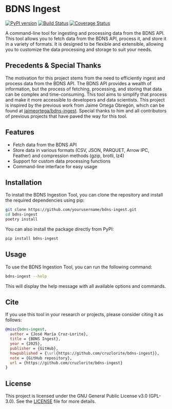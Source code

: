 BDNS Ingest
===========
[![PyPI version](https://badge.fury.io/py/bdns-ingest.svg)](https://badge.fury.io/py/bdns-ingest)
[![Build Status](https://travis-ci.com/cruzlorite/bdns-ingest.svg?branch=main)](https://travis-ci.com/cruzlorite/bdns-ingest)
[![Coverage Status](https://coveralls.io/repos/github/cruzlorite/bdns-ingest/badge.svg?branch=main)](https://coveralls.io/github/cruzlorite/bdns-ingest?branch=main)

A command-line tool for ingesting and processing data from the BDNS API.
This tool allows you to fetch data from the BDNS API, process it, and store it in a variety of formats.
It is designed to be flexible and extensible, allowing you to customize the data processing and storage to suit your needs.

## Precedents & Special Thanks
The motivation for this project stems from the need to efficiently ingest and process data from the BDNS API. The BDNS API provides a wealth of information, but the process of fetching, processing, and storing that data can be complex and time-consuming. This tool aims to simplify that process and make it more accessible to developers and data scientists.
This project is inspired by the previous work from Jaime Ortega Obregón, which can be found at [jaimeortega/bdns-ingest](https://github.com/jaimeortega/bdns-ingest).
Special thanks to him and all contributors of previous projects that have paved the way for this tool.

## Features
- Fetch data from the BDNS API
- Store data in various formats (CSV, JSON, PARQUET, Arrow IPC, Feather) and compression methods (gzip, brotli, lz4)
- Support for custom data processing functions
- Command-line interface for easy usage

## Installation
To install the BDNS Ingestion Tool, you can clone the repository and install the required dependencies using pip:

```bash
git clone https://github.com/yourusername/bdns-ingest.git
cd bdns-ingest
poetry install
```

You can also install the package directly from PyPI:

```bash
pip install bdns-ingest
```

## Usage
To use the BDNS Ingestion Tool, you can run the following command:

```bash
bdns-ingest --help
```

This will display the help message with all available options and commands.

## Cite
If you use this tool in your research or projects, please consider citing it as follows:

```bibtex
@misc{bdns-ingest,
  author = {José María Cruz-Lorite},
  title = {BDNS Ingest},
  year = {2025},
  publisher = {GitHub},
  howpublished = {\url{https://github.com/cruzlorite/bdns-ingest}},
  note = {GitHub repository},
  url = {https://github.com/cruzlorite/bdns-ingest}
}
```

## License
This project is licensed under the GNU General Public License v3.0 (GPL-3.0). See the [LICENSE](LICENSE) file for more details.
